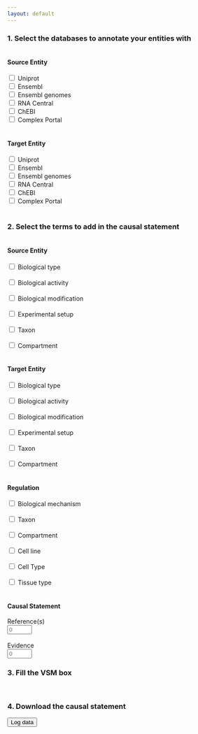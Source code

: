 ```yaml
---
layout: default
---
```


<script src="https://unpkg.com/vsm-dictionary-complex-portal@^1.0.1/dist/vsm-dictionary-complex-portal.min.js"></script>
<script src="https://unpkg.com/vsm-dictionary-ensembl-genomes@^1.0.2/dist/vsm-dictionary-ensembl-genomes.min.js"></script>
<script src="https://unpkg.com/vsm-dictionary-ensembl@^1.0.3/dist/vsm-dictionary-ensembl.min.js"></script>
<script src="https://unpkg.com/vsm-dictionary-rnacentral@^1.0.1/dist/vsm-dictionary-rnacentral.min.js"></script>
<script src="https://unpkg.com/vsm-dictionary-uniprot@^1.0.5/dist/vsm-dictionary-uniprot.min.js"></script>
<script src="https://unpkg.com/vsm-dictionary-bioportal@^1.1.3/dist/vsm-dictionary-bioportal.min.js"></script>
<script src="https://unpkg.com/vsm-dictionary-cacher@^1.2.0/dist/vsm-dictionary-cacher.min.js"></script>
<script src="https://unpkg.com/vsm-dictionary-combiner@^1.0.1/dist/vsm-dictionary-combiner.min.js"></script>
<script src="https://unpkg.com/vsm-box@^1.0.0/dist/vsm-box.standalone.min.js"></script>
<script type="text/javascript" src="https://code.jquery.com/jquery-1.7.1.min.js"></script>


### 1. Select the databases to annotate your entities with

<div class="row">
  <div class="column">
    <h4> Source Entity </h4>
    <input title="Annotation of a protein as a regulator" type="checkbox" id="sourceUniprot" onchange= 'updateEntityDatabase(this)'/> Uniprot <br>
    <input title="Annotation of a gene as a regulator" type="checkbox" id="sourceEnsembl" onchange= 'updateEntityDatabase(this)'/> Ensembl <br>
    <input title="Annotation of a gene as a regulator" type="checkbox" id="sourceEnsemblGen" onchange= 'updateEntityDatabase(this)'/> Ensembl genomes <br>
    <input title="Annotation of a transcript as a regulator" type="checkbox" id="sourceRnacentral" onchange= 'updateEntityDatabase(this)'/> RNA Central <br>
    <input title="Annotation of a chemical as a regulator" type="checkbox" id="sourceChebi" onchange= 'updateEntityDatabase(this)'/> ChEBI <br> 
    <input title="Annotation of a complex as a regulator" type="checkbox" id="sourceComplexportal" onchange= 'updateEntityDatabase(this)'/> Complex Portal <br> <br>
  </div>
  <div class="column">
    <h4> Target Entity </h4>
    <input title="Annotation of a protein as a regulatee" type="checkbox" id="targetUniprot" onchange= 'updateEntityDatabase(this)'/> Uniprot <br>
    <input title="Annotation of a gene as a regulatee" type="checkbox" id="targetEnsembl" onchange= 'updateEntityDatabase(this)'/> Ensembl <br>
    <input title="Annotation of a gene as a regulatee" type="checkbox" id="targetEnsemblGen" onchange= 'updateEntityDatabase(this)'/> Ensembl genomes <br>
    <input title="Annotation of a transcript as a regulatee" type="checkbox" id="targetRnacentral" onchange= 'updateEntityDatabase(this)'/> RNA Central <br>
    <input title="Annotation of a chemical as a regulatee" type="checkbox" id="targetChebi" onchange= 'updateEntityDatabase(this)'/> ChEBI <br>
    <input title="Annotation of a complex as a regulatee" type="checkbox" id="targetComplexportal" onchange= 'updateEntityDatabase(this)'/> Complex Portal <br> <br>
  </div>
</div>

<script>
  const EntityDbs = {
    "sourceUniprot" : "https://www.uniprot.org",
    "targetUniprot" : "https://www.uniprot.org",
    "sourceEnsembl" : "https://www.ensembl.org",
    "targetEnsembl" : "https://www.ensembl.org",
    "sourceRnacentral" : "https://www.rnacentral.org",
    "targetRnacentral" : "https://www.rnacentral.org",
    "sourceEnsemblGen" : "http://www.ensemblgenomes.org",
    "targetEnsemblGen" : "http://www.ensemblgenomes.org",
    "sourceChebi" : "http://data.bioontology.org/ontologies/CHEBI",
    "targetChebi" : "http://data.bioontology.org/ontologies/CHEBI",
    "sourceComplexportal" : "https://www.ebi.ac.uk/complexportal",
    "targetComplexportal" : "https://www.ebi.ac.uk/complexportal"
  }

  /**
   * Limits the dictionaries during autocomplete of source and target entities,
   * based on the selected databases by the user. This facilitates the search and retrieve less noisy data to the user. 
   * By default: all dictionaries are used
   */
  function updateEntityDatabase(checkbox){
    if(checkbox.type == 'checkbox'){
      if($('#' + checkbox.id).is(':checked')){
        if(checkbox.id.includes("source")){
            SourceEntity.queryOptions.filter.dictID.push(EntityDbs[checkbox.id]);
        }
        else{ //target
            TargetEntity.queryOptions.filter.dictID.push(EntityDbs[checkbox.id]);
        }
      }
      else{
        if(checkbox.id.includes("source")){
          var index = SourceEntity.queryOptions.filter.dictID.indexOf(EntityDbs[checkbox.id]);
          if (index >= 0) {
            SourceEntity.queryOptions.filter.dictID.splice( index, 1 );
          }
        }
        else{ //target
        var index = TargetEntity.queryOptions.filter.dictID.indexOf(EntityDbs[checkbox.id]);
          if (index >= 0) {
            TargetEntity.queryOptions.filter.dictID.splice( index, 1 );
          }
        }
      }
    }
    // update VSM root with new dictionaries for autocomplete
    vsmRoot = {
      terms: [
        X(SourceEntity,     'source',     'source'),
        X(Regulation, 'regulation', 'regulation'),
        X(TargetEntity,     'target',     'target'),
      ],
      conns: [ { type: 'T', pos: [ 0, 1, 2 ] } ]
    };

    updateVsmBox();
  }
</script>


### 2. Select the terms to add in the causal statement

<script>
  // initialize the vsm-dictionaries
  var VsmDictUniprot     	= new VsmDictionaryUniprot();
  var VsmDictComplexPortal  = new VsmDictionaryComplexPortal();
  var VsmDictEnsemblGenomes = new VsmDictionaryEnsemblGenomes();
  var VsmDictEnsembl    	= new VsmDictionaryEnsembl();
  var VsmDictRNAcentral  	= new VsmDictionaryRNAcentral();
  var key = '5904481f-f6cb-4c71-94d8-3b775cf0f19e';
  var VsmDictBioPortal      = new VsmDictionaryBioPortal({ apiKey: key });
  
  // initialize a cached version of the combiner
  var VsmDictionaryCombinerCached = VsmDictionaryCacher(VsmDictionaryCombiner, { predictEmpties: false });
  var dictionary = new VsmDictionaryCombinerCached({
    // Give all required dictionaries as initialized Objects in this array
    dictionaries: [
      VsmDictUniprot,
      VsmDictEnsembl,
      VsmDictRNAcentral,
      VsmDictComplexPortal,
      VsmDictBioPortal,
      VsmDictEnsemblGenomes
    ],
    errorIfAllErrors: true
  });

  var vsmbox;      // The <vsm-box> HTML-element.
  var panelState;  // An object that represents the current values in web-page's template configuration panel.

  window.onload = function() {
    vsmbox = document.getElementsByTagName('vsm-box')[0];
    vsmbox.sizes = { minWidth: 500 }; 
    vsmbox.queryOptions = { perPage: 7 };

    makeAllRequestsHttps();  // To make VsmDictionaryBioportal's http-requests work on GitHub Pages.

    vsmbox.vsmDictionary = dictionary;
    vsmbox.addEventListener('change',      onVsmBoxChange);  // Captures user-generated changes.
    vsmbox.addEventListener('change-init', onVsmBoxChange);  // Captures the change of placing a new template.
    initVsmBox();
  }


  function makeAllRequestsHttps() {
    var meta = document.createElement('meta');
    meta.httpEquiv = "Content-Security-Policy";
    meta.content = "upgrade-insecure-requests";
    document.getElementsByTagName('head')[0].appendChild(meta);
  }



  /**
   * Initial panelState
   */
  function computeInitialPanelState() {
    panelState = {
      sourceType: false,
      sourceActivity: false,
      sourceModification: [
      ],
      sourceExperiment: false,
      sourceTaxon: false,
      sourceCompartment: false,
      targetType: false,
      targetActivity: false,
      targetModification: [
      ],
      targetExperiment,
      targetTaxon,
      targetCompartment,
      regulationMechanism: false,
      regulationTaxon: false,
      regulationCompartment: false,
      regulationCellLine: false,
      regulationCellType: false,
      regulationTissue: false,
      reference: 0,
      evidence: 0
    };
  }


  /**
   * A collection of all the VSM-term Objects that we will use.
   */
  
    const SourceEntity = {
    queryOptions: { filter: { dictID: [] }}
  };

    const TargetEntity = {
    queryOptions: { filter: { dictID: [] }}
  };

  const Regulation = {
    queryOptions: { filter: { dictID: [ 'http://data.bioontology.org/ontologies/MI' ] }}
  };

  const IsAType = {
    str: 'is a', classID: null, instID: null
  };
  const Type = {
    queryOptions: { filter: { dictID: [ 'http://data.bioontology.org/ontologies/MI' ] }}
  };

  const HasActivity = {
    str: 'has activity', classID: null, instID: null
   };
  const Activity = {
    queryOptions: { filter: { dictID: [ 'http://data.bioontology.org/ontologies/GO' ] }}
  };

  const HasState = {
    str: 'has state', classID: null, instID: null
  };
  const Modification = {
    queryOptions: { filter: { dictID: [ 'http://data.bioontology.org/ontologies/PSIMOD' ] }}
  };

  const OfResidue = {
    str: 'of', classID: null, instID: null
  };
  const Residue = {
    queryOptions: { filter: { dictID: [ 'http://data.bioontology.org/ontologies/AMINO-ACID' ] }},
    editWidth: 50
  };

  const AtPosition = {
    str: 'at', classID: null, instID: null
  };
  const Position = {
    type: 'EL', editWidth: 26
  };

  const HasSetup = {
    str: 'has setup', classID: null, instID: null
  };
  const Experiment = {
    queryOptions: { filter: { dictID: [ 'http://data.bioontology.org/ontologies/ECO' ] }}
  };

  const PartOfTaxon = {
    str: 'in', classID: null, instID: null
  };
  const Taxon = {
    queryOptions: { filter: { dictID: [ 'http://data.bioontology.org/ontologies/NCBITAXON' ] }}
  };

  const PartOfCompartment = {
     str: 'in', classID: null, instID: null
  };
  const Compartment = {
    queryOptions: { filter: { dictID: [ 'http://data.bioontology.org/ontologies/GO' ] }}
  };

  const HasMechanism = {
    str: 'has mechanism', classID: null, instID: null
  };
  const Mechanism = {
     queryOptions: { filter: { dictID: [ 'http://data.bioontology.org/ontologies/MI' ] }}
  };

  const PartOfTissue = {
    str: 'in', classID: null, instID: null
  };
  const Tissue = {
    queryOptions: { filter: { dictID: [ 'http://data.bioontology.org/ontologies/UBERON' ] }}
  };

  const PartOfCellType = {
    str: 'in', classID: null, instID: null
  };
  const CellType = {
    queryOptions: { filter: { dictID: [
      'http://data.bioontology.org/ontologies/CL' ,
      'http://data.bioontology.org/ontologies/PO',
      'http://data.bioontology.org/ontologies/FAO' ] }}
  };

  const PartOfCellLine = {
    str: 'in', classID: null, instID: null
  };
  const CellLine = {
     queryOptions: { filter: { dictID: [ 'http://data.bioontology.org/ontologies/BTO' ] }}
  };

  const HasReference = {
    str: 'has reference', classID: null, instID: null
  };
  const Reference = {
  };

  const AssessedByEvidence = {
    str: 'is assessed by', classID: null, instID: null
  };
  const Evidence = {
    queryOptions: {filter: { dictID: [ 'http://data.bioontology.org/ontologies/ECO' ] }}
  };



  /**
   * Creates a augmented copy of any of the above vsm-term objects:
   * adds a `tag` and a `placeholder` property.
   */
  function X(obj, tag, placeholder) {
    var obj = clone(obj);
    if (tag)  obj.tag = tag;
    if (placeholder)  obj.placeholder = placeholder;
    return obj;
  }



  /**
   * The minimal template from which we will start each time, and add extra fragments to.
   */
  var vsmRoot = {
    terms: [
      X(SourceEntity,     'source',     'source'),
      X(Regulation, 'regulation', 'regulation'),
      X(TargetEntity,     'target',     'target'),
    ],
    conns: [ { type: 'T', pos: [ 0, 1, 2 ] } ]
  };



  /**
   * The order of these tag-names determine where vsm-fragments will be inserted.
   */
  tagOrder = [
    'source',
    'sourceType',
    'sourceActivity',
    'sourceModificationMod',
    'sourceModificationModRes',
    'sourceModificationModPos',
    'sourceExperiment',
    'sourceTaxon',
    'sourceCompartment',
    'regulation',
    'target',
    'targetType',
    'targetActivity',
    'targetModificationMod',
    'targetModificationModRes',
    'targetModificationModPos',
    'targetExperiment',
    'targetTaxon',
    'targetCompartment',
    'regulationMechanism',
    'regulationTaxon',
    'regulationTissue',
    'regulationCellType',
    'regulationCellLine',
    'regulationCompartment',
    'reference',
    'evidence',
  ];


  const TagIndexDelimiter = '__';  // Will result in tags like reference__1, etc.



  /**
   * `insertionTasks` is an array of insertions tasks that can be executed. Each task
   * defines the condition for, and where at, to insert a certain vsm-fragment.
   * 
   * The insertions will be made consecutively, starting from the minimal `vsmRoot` template.
   *
   * Each insertion will either happen, or not happen, or happen multiple times,
   * depending on the corresponding property in the current `panelState`.
   * 
   * Format of each task:
   *   { panelCondition: '<which property (true|false|Array) to look for in `panelState`>',
   *     findTag: '<which tag to insert at, in the vsm-sentence>',
   *     insertFrag: { <what structure will be inserted, connected the vsm-term with that tag > }
   *   }
   *
   * One of the terms in `insertFrag` must refer to a term that already is present in `vsmSent`,
   * and is represented by just `0` instead of a vsm-term object.
   * [[For now this is just assumed to be the first term in `insertFrag`.]]
   * 
   * Instead of `insertFrag`, the task can an `insertVariants` object,
   * with as keys: the possible String values in the `panelState...` array,
   * and as values: corresponding `insertFrag`-like objects.
   */
  var insertionTasks = [
    
    // --- SOURCE ENTITY extensions ---
    
    { panelCondition: 'sourceType',
      findTag: 'source',
      insertFrag:
        { terms: [ 0, IsAType, X(Type, 'sourceType', 'type') ],
          conns: [ { type: 'T', pos: [ 0, 1, 2 ] } ]
        }
    },

    { panelCondition: 'sourceActivity',
      findTag: 'source',
      insertFrag:
        { terms: [ 0, HasActivity, X(Activity, 'sourceActivity', 'activity') ],
          conns: [ { type: 'T', pos: [ 0, 1, 2 ] } ]
        }
    },

    { panelCondition: 'sourceModification',
      findTag: 'source',
      insertVariants: {
        'mod':
          { terms: [ 0, HasState, X(Modification, 'sourceModificationMod', 'modification') ],
            conns: [ { type: 'T', pos: [ 0, 1, 2 ] } ]
          },
        'modres':
          { terms: [ 0,
              HasState, X(Modification, 'sourceModificationMod', 'modification'),
              OfResidue, X(Residue, 'sourceModificationModRes', 'residue')
            ],
            conns: [
              { type: 'T', pos: [ 0, 1, 2 ] },
              { type: 'T', pos: [ 2, 3, 4 ] }
            ]
          },
        'modpos':
          { terms: [ 0,
              HasState, X(Modification, 'sourceModificationMod', 'modification'),
              AtPosition, X(Position, 'sourceModificationModPos', 'pos')
            ],
            conns: [
              { type: 'T', pos: [ 0, 1, 2 ] },
              { type: 'T', pos: [ 2, 3, 4 ] }
            ]
          },
        'modrespos':
          { terms: [ 0,
              HasState, X(Modification, 'sourceModificationMod', 'modification'),
              OfResidue, X(Residue, 'sourceModificationModRes', 'residue'),
              AtPosition, X(Position, 'sourceModificationModPos', 'pos')
            ],
            conns: [
              { type: 'T', pos: [ 0, 1, 2 ] },
              { type: 'T', pos: [ 2, 3, 4 ] },
              { type: 'T', pos: [ 2, 5, 6 ] }
            ]
          }       
      }
    },

    { panelCondition: 'sourceExperiment',
      findTag: 'source',
      insertFrag:
        { terms: [ 0, HasSetup, X(Experiment, 'sourceExperiment', 'experiment') ],
          conns: [ { type: 'T', pos: [ 0, 1, 2 ] } ]
        }
    },

    { panelCondition: 'sourceTaxon',
      findTag: 'source',
      insertFrag:
        { terms: [ 0, PartOfTaxon, X(Taxon, 'sourceTaxon', 'taxon') ],
          conns: [ { type: 'T', pos: [ 0, 1, 2 ] } ]
        }
    },

    { panelCondition: 'sourceCompartment',
      findTag: 'source',
      insertFrag:
        { terms: [ 0, PartOfCompartment, X(Compartment, 'sourceCompartment', 'compartment') ],
          conns: [ { type: 'T', pos: [ 0, 1, 2 ] } ]
        }
    },



    // --- TARGET ENTITY extensions ---
    
    { panelCondition: 'targetType',
      findTag: 'target',
      insertFrag:
        { terms: [ 0, IsAType, X(Type, 'targetType', 'type') ],
          conns: [ { type: 'T', pos: [ 0, 1, 2 ] } ]
        }
    },

    { panelCondition: 'targetActivity',
      findTag: 'target',
      insertFrag:
        { terms: [ 0, HasActivity, X(Activity, 'targetActivity', 'activity') ],
          conns: [ { type: 'T', pos: [ 0, 1, 2 ] } ]
        }
    },

    { panelCondition: 'targetModification',
      findTag: 'target',
      insertVariants: {
        'mod':
          { terms: [ 0, HasState, X(Modification, 'targetModificationMod', 'modification') ],
            conns: [ { type: 'T', pos: [ 0, 1, 2 ] } ]
          },
        'modres':
          { terms: [ 0,
              HasState, X(Modification, 'targetModificationMod', 'modification'),
              OfResidue, X(Residue, 'targetModificationModRes', 'residue')
            ],
            conns: [
              { type: 'T', pos: [ 0, 1, 2 ] },
              { type: 'T', pos: [ 2, 3, 4 ] }
            ]
          },
        'modpos':
          { terms: [ 0,
              HasState, X(Modification, 'targetModificationMod', 'modification'),
              AtPosition, X(Position, 'targetModificationModPos', 'pos')
            ],
            conns: [
              { type: 'T', pos: [ 0, 1, 2 ] },
              { type: 'T', pos: [ 2, 3, 4 ] }
            ]
          },
        'modrespos':
          { terms: [ 0,
              HasState, X(Modification, 'targetModificationMod', 'modification'),
              OfResidue, X(Residue, 'targetModificationModRes', 'residue'),
              AtPosition, X(Position, 'targetModificationModPos', 'pos')
            ],
            conns: [
              { type: 'T', pos: [ 0, 1, 2 ] },
              { type: 'T', pos: [ 2, 3, 4 ] },
              { type: 'T', pos: [ 2, 5, 6 ] }
            ]
          }       
      }
    },

    { panelCondition: 'targetExperiment',
      findTag: 'target',
      insertFrag:
        { terms: [ 0, HasSetup, X(Experiment, 'targetExperiment', 'experiment') ],
          conns: [ { type: 'T', pos: [ 0, 1, 2 ] } ]
        }
    },

    { panelCondition: 'targetTaxon',
      findTag: 'target',
      insertFrag:
        { terms: [ 0, PartOfTaxon, X(Taxon, 'targetTaxon', 'taxon') ],
          conns: [ { type: 'T', pos: [ 0, 1, 2 ] } ]
        }
    },

    { panelCondition: 'targetCompartment',
      findTag: 'target',
      insertFrag:
        { terms: [ 0, PartOfCompartment, X(Compartment, 'targetCompartment', 'compartment') ],
          conns: [ { type: 'T', pos: [ 0, 1, 2 ] } ]
        }
    },



    // --- REGULATION extensions ---
    
    { panelCondition: 'regulationMechanism',
      findTag: 'regulation',
      insertFrag:
        { terms: [ 0, HasMechanism, X(Mechanism, 'regulationMechanism', 'mechanism') ],
          conns: [ { type: 'T', pos: [ 0, 1, 2 ] } ]
        }
    },
    
    { panelCondition: 'regulationTaxon',
      findTag: 'regulation',
      insertFrag:
        { terms: [ 0, PartOfTaxon, X(Taxon, 'regulationTaxon', 'taxon') ],
          conns: [ { type: 'T', pos: [ 0, 1, 2 ] } ]
        }
    },
    
    { panelCondition: 'regulationTissue',
      findTag: 'regulation',
      insertFrag:
        { terms: [ 0, PartOfTissue, X(Tissue, 'regulationTissue', 'tissue') ],
          conns: [ { type: 'T', pos: [ 0, 1, 2 ] } ]
        }
    },
    
    { panelCondition: 'regulationCellType',
      findTag: 'regulation',
      insertFrag:
        { terms: [ 0, PartOfCellType, X(CellType, 'regulationCellType', 'cell type') ],
          conns: [ { type: 'T', pos: [ 0, 1, 2 ] } ]
        }
    },
    
    { panelCondition: 'regulationCellLine',
      findTag: 'regulation',
      insertFrag:
        { terms: [ 0, PartOfCellLine, X(CellLine, 'regulationCellLine', 'cell line') ],
          conns: [ { type: 'T', pos: [ 0, 1, 2 ] } ]
        }
    },
    
    { panelCondition: 'regulationCompartment',
      findTag: 'regulation',
      insertFrag:
        { terms: [ 0, PartOfCompartment, X(Compartment, 'regulationCompartment', 'compartment') ],
          conns: [ { type: 'T', pos: [ 0, 1, 2 ] } ]
        }
    },



    // --- REGULATION extensions part 2 ---
    
    { panelCondition: 'reference',
      findTag: 'regulation',
      insertFrag:
        { terms: [ 0, HasReference, X(Reference, 'reference', 'reference') ],
          conns: [ { type: 'T', pos: [ 0, 1, 2 ] } ]
        }
    },

    { panelCondition: 'evidence',
      findTag: 'regulation',
      insertFrag:
        { terms: [ 0, AssessedByEvidence, X(Evidence, 'evidence', 'evidence') ],
          conns: [ { type: 'T', pos: [ 0, 1, 2 ] } ]
        }
    },    
  ];

  function updateVsmBox(){
    if(typeof vsmSentInBox !== "undefined"){
      vsmSentInBox.terms.reduce((o, term) => {
        vsmRoot.terms.reduce((obj, term1) =>{ //keep annotation about source | regulation | target
          if (term.tag === term1.tag) {
          Object.assign(term1, term);
          }
        }, {});
        //TODO: cases with multiple tags (modification, reference & evidence)
        insertionTasks.reduce((obj, termtask) =>{ //keep annotation of the rest of metadata
          if(typeof termtask.insertFrag !== "undefined"){
            if(termtask.insertFrag.terms[2].tag === term.tag){
              Object.assign(termtask.insertFrag.terms[2], term);
            }
          }
        }, {});
      }, {});
    }
    vsmSent = clone(vsmRoot);
    insertionTasks.forEach(doInsertionTask);
    vsmbox.initialValue = vsmSent;
  }

  function initVsmBox(){
    computeInitialPanelState();
    updateVsmBox();
  }

  function doInsertionTask(task) {
    var state = panelState[task.panelCondition];
    
    if (state === true)  insertFrag(task.findTag,  task.insertFrag,  '',  task.panelCondition);

    else if (state && state.length) {  // ==If it is an array.
      for (var i = 0;  i < state.length;  i++) {
        var frag = task.insertVariants[state[i]];
        insertFrag(task.findTag,  frag,  TagIndexDelimiter + i,  i + ': ' + state[i]);
      }
    }

    else if (state && typeof(state) == 'number') {
      for (var i = 0;  i < state;  i++) {
        insertFrag(task.findTag,  task.insertFrag,  TagIndexDelimiter + i,  task.panelCondition + ' ' + i);
      }
    }
  }



  /**
   * + Arg. `tagExt`:
   *     For arrays in `panelState`, the same tag-name should not be inserted
   *     multiple times. We prevent this by adding `tagExt` (=array index) to
   *     each tag that occurs in `frag`.
   * + Arg. `str`: is just for logging.
   */
  function insertFrag(findTag, frag, tagExt, str) {
    ///log('attaching to ' + findTag + ': ' + str);
    
    // Clone: ensures that changes to what we insert, won't pollute the original `frag`-Object.
    frag = clone(frag);
    
    // Determine where to attach vsm-`frag`'s head-term (=for now just term 0) to.
    var findTagPos = vsmSent.terms.findIndex(term => term.tag == findTag);
    if (findTagPos < 0)  return;  // Can't insert if findTag isn't present in vsmSent.
    
    // Determine where to insert `frag`'s terms-after-its-head.
    var insertTailPos = whereToInsertFragTail(frag);
    
    // If in array-mode (tagExt!=''), add an index to any inserted tags.
    frag.terms.forEach(term => {
      if (term.tag)  term.tag = term.tag + tagExt;
    });

    // Insert `frag`'s terms. Exclude the 1st term (by default, for now).
    var preInsert  = vsmSent.terms.slice(0, insertTailPos);
    var insert     = frag.terms.slice(1, frag.terms.length);
    var postInsert = vsmSent.terms.slice(insertTailPos, vsmSent.terms.length);
    vsmSent.terms = preInsert.concat(insert).concat(postInsert);
    
    // Shift `vsmSent`'s existing connectors accordingly.
    var shift = insert.length;
    vsmSent.conns.forEach(conn => {
      conn.pos = conn.pos.map(pos => pos < insertTailPos ? pos : pos + shift);
    });
    
    // Add `frag`'s connectors, shifted accordingly.
    frag.conns.forEach(conn => {
      conn.pos = conn.pos.map(pos => pos == 0 ? findTagPos : pos + insertTailPos - 1);
      vsmSent.conns.push(conn);
    });
  }



  /**
   * Scans the current `vsmSent`'s term-tags, and determines the position
   * where the terms behind `frag`'s 'head' (term===0) should be inserted,
   * E.g.:
   *   + 'sourceType'-related terms should go right after 'source'.
   *   + 'reference'-related terms should go not only after 'regulation',
   *      but also after 'target', and also after e.g. 'reference__1'.
   */
  function whereToInsertFragTail(frag) {
    // Currently, frag's head is always term nr. 0. So we can just search for
    // the first tag found in frag's terms, to determine where to insert the frag's tail.
    fragTag = '';
    for (var i = 0;  i< frag.terms.length; i++) {
      var tag = frag.terms[i].tag;
      if (tag)  { fragTag = tag;  break; }
    }
    
    // Get a list of all tags that should go before it. (This list includes the tag itself too).
    i = (tagOrder.indexOf(fragTag) + 1) || tagOrder.length;
    var tagsBefore = tagOrder.slice(0, i);
    
    // In the current `vsmSent`, find the position of the last term that has any of those tags.
    // Take into account that some tags can have an appended array-index.
    var insertPos = 0;
    vsmSent.terms.forEach((term, i) => {
      if (!term.tag)  return;
      tag = term.tag.split(TagIndexDelimiter)[0];
      if (tagsBefore.includes(tag))  insertPos = i;
    });

    ///log('tag: ' + fragTag + ', before: ' + tagsBefore + ', insertPos: ' + (insertPos + 1));
    return insertPos + 1;
  }



  function clone(obj) {
    return JSON.parse(JSON.stringify(obj));
  }


  function log(s) {
    console.log(s);
  }




  // --- CODE TO EXTRACT VALUES FILLED OUT IN THE TEMPLATE ---

  /**
   * This function gets called when the content of the vsm-box changes,
   * so also when the user fills in a field.
   * It makes that `vsmSentInBox` always contains the latest data,
   * and it is from this that `extractData()` extracts what it needs.
   */
  function onVsmBoxChange(event) {
    vsmSentInBox = event.detail[0];  // See the <vsm-box> project's "index-prod-standalone.html" example.
  }


  /**
   * This can be called to retrieve what the user has filled out in the
   * template's empty fields.
   * Returns an object with as properties: the tags that are used in the
   * template (as instructed by `panelState`), and as values: 
   * either `null` if the field is not filled in,
   * or an object with the filled in string as `str`, and the filled in
   * classID as `id` (the latter only present if it is not a  literal VSM-term).
   * For Array-based tags (e.g. 'abcd__2'), it returns an array of such values.
   * E.g.:
   *   { tag1: { str: 'AKT1',  id: 'AB:0012' },
   *     tag2: { str: '25' },
   *     tag3: null,
   *     tag4: [
   *       null,
   *       { str: 'phosphorylated',  id: 'ST:0034' }
   *     ],
   *     ...
   *   }
   */
  function extractData() {
    return vsmSentInBox.terms.reduce((o, term) => {
      if (term.tag) {
        var val =
          !term.str ? null :
          term.classID === undefined ? { str: term.str } :
          { str: term.str, id: term.classID };
        
        var a = term.tag.split(TagIndexDelimiter);
        if (a.length == 1) {  // Normal tag.
          o[term.tag] = val;
        }
        else {                // Array-based tag.
          var tag = a[0];
          var nr = ~~a[1];
          o[tag] = o[tag] || [];
          o[tag][nr] = val;
        }
      }
      return o;
    }, {});
  }
  
  /* Creation and removal of biological modification checkboxes */
  function createRemoveState(checkBox, divTagListStates, currentState) {
    //Get the number of biological modifications in current list of source or target states (divTagListStates)
    var count = parseInt(($('#' + currentState.id).parent().children().size()));

  	if($('#' + checkBox.id).is(':checked')){ 
      //Add a select option to annotate the biological modification type: mod, modpos, modres, modposres
  	  count = count + 1;
      //remove last character which correspond to the number of the biological modification
  	  nameCheckbox = checkBox.id.substring(0, checkBox.id.length-1);
      //id of biological modification without the number of the biological modification
      idState = currentState.id.substring(0, currentState.id.length-1); 

      //Create select options:
      if ($('#' + currentState.id).has('select').length == 0){ 
        $('#' + currentState.id+':last').find('br').remove();
        var options = 
         "<select id = select" + checkBox.id + " onchange = 'updatePanelState(this)'> " + 
  	     "<option style='display:none'></option> " +
  	     "<option value='mod'>mod</option> " +
  	     "<option value='modres'>mod+res</option> " + 
  	     "<option value='modpos'>mod+pos</option> " +
  	     "<option value='modrespos'>mod+res+pos</option> "+
  	     "</select> <br> <br> ";
          $('#' + currentState.id).append(options);
        }

  	  //Create new checkbox for possible new biological modification that can be checked then annotated.
  	  var newState = 
  	   "<div id='"+ idState + count + "'> " +
  	   "<input type='checkbox' id='" + nameCheckbox + count + "' name='" + checkBox.name + "' onchange='createRemoveState(this," + divTagListStates.id + ", " + idState + count +")' > " +
  	   "<label for='" + nameCheckbox + count + "' >" + checkBox.name + " </label> <br> <br> " +
  	   "</div> ";
  	  $('#' + divTagListStates.id).append(newState);

  	  //Disable previous checkboxes to avoid identifier issues when checkboxes are removed. 
  	  for(i = 1; i < parseInt(($('#'+ divTagListStates.id).children().size()))-1; i ++){
      	document.getElementById(checkBox.id.substring(0, checkBox.id.length-1)+i).disabled = true;
      }
  	}
  	else{ //unchecking a checkbox removes the following checkbox and the current checkbox's "select"
      
      //Enable the second preceding checkbox to be clickable again
  	  if((count-2) !== 0){
  	  	document.getElementById(checkBox.id.substring(0, checkBox.id.length-1)+(count-2)).removeAttribute('disabled');
  	   }
       //Update the 'sourceModification' or 'targetModification' array in 'panelState' to remove the selected option in the checkbox
       updatePanelState(checkBox);
       $('#' + currentState.id+':last').find('select').remove(); //remove 'select' options
  	  $('#' + divTagListStates.id).children().last().remove(); //remove last label of checkbox
    }
  }
  
  
  function updatePanelState(element){
    if(element.type == 'checkbox'){ 
      if($('#' + element.id).is(':checked')){
        //when a checkbox is checked, update the state of the corresponding key in the panel to 'true'
        panelState[element.id] = true;
      }
      else{
         //Check case where a biological modification checkbox is unchecked
         if(element.id.substring(0, element.id.length-1) == 'sourceModification' || element.id.substring(0, element.id.length-1) == 'targetModification'){
           if($(element).parent().find('option:selected')[0].value != ""){ //an option has been selected: mod || modpos || modres || modposres
             state = element.id.substring(0, element.id.length-1); //'sourceModification' or 'targetModification'
             //Get the value to remove from the 'select' option 
             valueToRemove = $(element).parent().find('option:selected')[0].value;
             indexValueToRemove = panelState[state].indexOf(valueToRemove);
             panelState[state].splice(panelState[state].indexOf(valueToRemove),1);
            }
          }
          else{
            //when a checkbox is unchecked, update the state of the corresponding key in the panel to 'false'
            panelState[element.id] = false;
          }
      }
    }
    else if(element.type == 'select-one'){
       //when the type of metadata about a biological modification is selected AND if the checkbox of the biological modification is checked, add the type to the corresponding key in the panel.
       stateCheckbox = $(element).parent().find('input:checkbox')[0];
       panelState[stateCheckbox.id.substring(0, stateCheckbox.id.length-1)].push(element.options[element.selectedIndex].value) ;
       document.getElementById(element.id).disabled = true;
    }
    else if(element.type == 'number'){
       panelState[element.id] = parseInt(element.value);
    }
    updateVsmBox();
  }

</script>

  <div class="row">
  <div class="column">
    <h4> Source Entity </h4>
    <input title="To annotate only when the source entity's identifier does not correspond to the exact biological type" type="checkbox" id="sourceType" onchange='updatePanelState(this);' /> Biological type <br> <br>
    <input type="checkbox" id="sourceActivity" onchange='updatePanelState(this);' /> Biological activity <br> <br>
    <div id="divSourceStates">
      <div id="divSourceState1">
  	    <input type="checkbox" name="Biological modification" id="sourceModification1" onchange='createRemoveState(this,divSourceStates, divSourceState1);' />
  	    <label for="sourceModification1">Biological modification  </label> <br> <br>
	    </div>
    </div>
    <input type="checkbox" id="sourceExperiment" onchange='updatePanelState(this);' /> Experimental setup <br> <br>
    <input type="checkbox" id="sourceTaxon" onchange='updatePanelState(this);' /> Taxon <br> <br>
    <input type="checkbox" id="sourceCompartment" onchange='updatePanelState(this);' /> Compartment <br> <br>
  </div>
  
  <div class="column">
    <h4> Target Entity </h4>
    <input title="To annotate only when the target entity's identifier does not correspond to the exact biological type" type="checkbox" id="targetType" onchange='updatePanelState(this);' /> Biological type <br> <br>
    <input type="checkbox" id="targetActivity" onchange='updatePanelState(this);' /> Biological activity <br> <br>
    <div id="divTargetStates">
      <div id="divTargetState1">
        <input type="checkbox" name="Biological modification" id="targetModification1" onchange='createRemoveState(this,divTargetStates, divTargetState1);' />
        <label for="targetModification1">Biological modification </label> <br> <br>
      </div>
    </div>
    <input type="checkbox" id="targetExperiment" onchange='updatePanelState(this);' /> Experimental setup <br> <br>
    <input type="checkbox" id="targetTaxon" onchange='updatePanelState(this);' /> Taxon <br> <br>
    <input type="checkbox" id="targetCompartment" onchange='updatePanelState(this);' /> Compartment <br> <br>
  </div>
  
  <div class="column">
    <h4> Regulation</h4>
    <input type="checkbox" id="regulationMechanism" onchange='updatePanelState(this);' /> Biological mechanism <br> <br>
    <input type="checkbox" id="regulationTaxon" onchange='updatePanelState(this);' /> Taxon <br> <br>
    <input type="checkbox" id="regulationCompartment" onchange='updatePanelState(this);' /> Compartment <br> <br>
    <input type="checkbox" id="regulationCellLine" onchange='updatePanelState(this);' /> Cell line <br> <br>
    <input type="checkbox" id="regulationCellType" onchange='updatePanelState(this);' /> Cell Type <br> <br>
    <input type="checkbox" id="regulationTissue" onchange='updatePanelState(this);' /> Tissue type <br> <br>
  </div>
  
  <div class="column">
    <h4> Causal Statement</h4>
    Reference(s) <br>
    <input title= "Number of references: PMIDs, DOIs" type="number" id="reference" min="0" max="10" placeholder="0" onchange='updatePanelState(this);' /> <br> <br>
    Evidence <br>
    <input title="Number of evidence codes" type="number" id="evidence"  min="0" max="10" placeholder="0" onchange='updatePanelState(this);' />     
  </div>
</div> 

### 3. Fill the VSM box
<vsm-box id="vsm-box"></vsm-box>
<br>

### 4. Download the causal statement
<button onclick="log(extractData());">Log data</button>